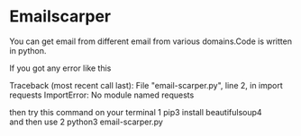 # Emailscarper
You can get email from different email from various domains.Code is written in python.

If you got any error like this 

Traceback (most recent call last):
  File "email-scarper.py", line 2, in <module>
    import requests
ImportError: No module named requests

  
then try this command on your terminal 
  1  pip3 install beautifulsoup4   
  and then use 
  2 python3 email-scarper.py
